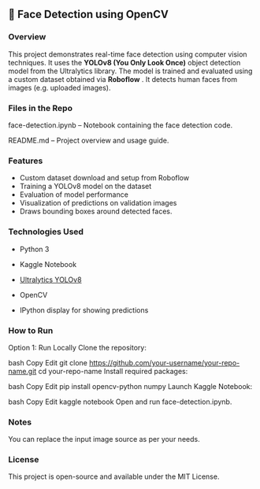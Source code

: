 ## 📸  Face Detection using OpenCV

### Overview

This project demonstrates real-time face detection using computer vision techniques. It uses the **YOLOv8 (You Only Look Once)** object detection model from the Ultralytics library. The model is trained and evaluated using a custom dataset obtained via **Roboflow** . It detects human faces from images (e.g. uploaded images).

### Files in the Repo

face-detection.ipynb – Notebook containing the face detection code.

README.md – Project overview and usage guide.

### Features

- Custom dataset download and setup from Roboflow
- Training a YOLOv8 model on the dataset
- Evaluation of model performance
- Visualization of predictions on validation images
- Draws bounding boxes around detected faces.

### Technologies Used
- Python 3

- Kaggle Notebook

- [Ultralytics YOLOv8](https://docs.ultralytics.com/)

- OpenCV

- IPython display for showing predictions


### How to Run
Option 1: Run Locally
Clone the repository:

bash
Copy
Edit
git clone https://github.com/your-username/your-repo-name.git
cd your-repo-name
Install required packages:

bash
Copy
Edit
pip install opencv-python numpy
Launch Kaggle Notebook:

bash
Copy
Edit
kaggle notebook
Open and run face-detection.ipynb.

###  Notes

You can replace the input image source as per your needs.

### License
This project is open-source and available under the MIT License.
